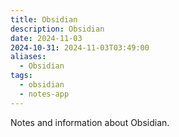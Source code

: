 ```yaml
---
title: Obsidian
description: Obsidian
date: 2024-11-03
2024-10-31: 2024-11-03T03:49:00
aliases:
  - Obsidian
tags:
  - obsidian
  - notes-app
---
```

Notes and information about Obsidian.